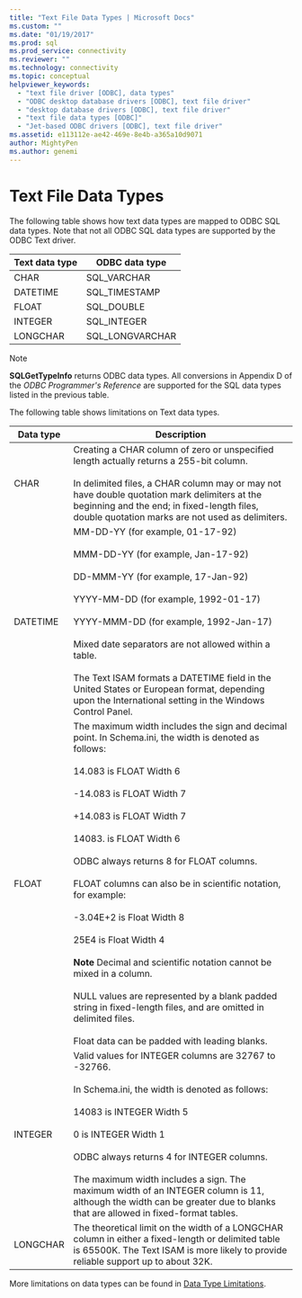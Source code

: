 ```yaml
---
title: "Text File Data Types | Microsoft Docs"
ms.custom: ""
ms.date: "01/19/2017"
ms.prod: sql
ms.prod_service: connectivity
ms.reviewer: ""
ms.technology: connectivity
ms.topic: conceptual
helpviewer_keywords: 
  - "text file driver [ODBC], data types"
  - "ODBC desktop database drivers [ODBC], text file driver"
  - "desktop database drivers [ODBC], text file driver"
  - "text file data types [ODBC]"
  - "Jet-based ODBC drivers [ODBC], text file driver"
ms.assetid: e113112e-ae42-469e-8e4b-a365a10d9071
author: MightyPen
ms.author: genemi
---
```

# Text File Data Types
The following table shows how text data types are mapped to ODBC SQL data types. Note that not all ODBC SQL data types are supported by the ODBC Text driver.  
  
|Text data type|ODBC data type|  
|--------------------|--------------------|  
|CHAR|SQL_VARCHAR|  
|DATETIME|SQL_TIMESTAMP|  
|FLOAT|SQL_DOUBLE|  
|INTEGER|SQL_INTEGER|  
|LONGCHAR|SQL_LONGVARCHAR|  
  
> [!NOTE]  
>  **SQLGetTypeInfo** returns ODBC data types. All conversions in Appendix D of the *ODBC Programmer's Reference* are supported for the SQL data types listed in the previous table.  
  
 The following table shows limitations on Text data types.  
  
|Data type|Description|  
|---------------|-----------------|  
|CHAR|Creating a CHAR column of zero or unspecified length actually returns a 255-bit column.<br /><br /> In delimited files, a CHAR column may or may not have double quotation mark delimiters at the beginning and the end; in fixed-length files, double quotation marks are not used as delimiters.|  
|DATETIME|MM-DD-YY (for example, 01-17-92)<br /><br /> MMM-DD-YY (for example, Jan-17-92)<br /><br /> DD-MMM-YY (for example, 17-Jan-92)<br /><br /> YYYY-MM-DD (for example, 1992-01-17)<br /><br /> YYYY-MMM-DD (for example, 1992-Jan-17)<br /><br /> Mixed date separators are not allowed within a table.<br /><br /> The Text ISAM formats a DATETIME field in the United States or European format, depending upon the International setting in the Windows Control Panel.|  
|FLOAT|The maximum width includes the sign and decimal point. In Schema.ini, the width is denoted as follows:<br /><br /> 14.083 is FLOAT Width 6<br /><br /> -14.083 is FLOAT Width 7<br /><br /> +14.083 is FLOAT Width 7<br /><br /> 14083. is FLOAT Width 6<br /><br /> ODBC always returns 8 for FLOAT columns.<br /><br /> FLOAT columns can also be in scientific notation, for example:<br /><br /> -3.04E+2 is Float Width 8<br /><br /> 25E4 is Float Width 4<br /><br /> **Note** Decimal and scientific notation cannot be mixed in a column.<br /><br /> NULL values are represented by a blank padded string in fixed-length files, and are omitted in delimited files.<br /><br /> Float data can be padded with leading blanks.|  
|INTEGER|Valid values for INTEGER columns are 32767 to -32766.<br /><br /> In Schema.ini, the width is denoted as follows:<br /><br /> 14083 is INTEGER Width 5<br /><br /> 0 is INTEGER Width 1<br /><br /> ODBC always returns 4 for INTEGER columns.<br /><br /> The maximum width includes a sign. The maximum width of an INTEGER column is 11, although the width can be greater due to blanks that are allowed in fixed-format tables.|  
|LONGCHAR|The theoretical limit on the width of a LONGCHAR column in either a fixed-length or delimited table is 65500K. The Text ISAM is more likely to provide reliable support up to about 32K.|  
  
 More limitations on data types can be found in [Data Type Limitations](../../odbc/microsoft/data-type-limitations.md).
